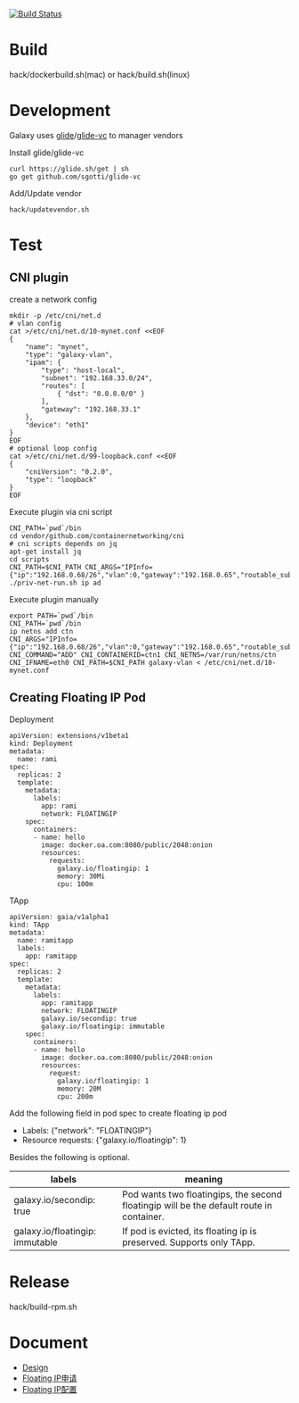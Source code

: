 [![Build Status](https://api.travis-ci.com/gaiastackorg/galaxy.svg?branch=master)](https://travis-ci.com/gaiastackorg/galaxy)

# Build

hack/dockerbuild.sh(mac) or hack/build.sh(linux)

# Development

Galaxy uses [glide](https://github.com/Masterminds/glide)/[glide-vc](https://github.com/sgotti/glide-vc) to manager vendors

Install glide/glide-vc

```
curl https://glide.sh/get | sh
go get github.com/sgotti/glide-vc
```

Add/Update vendor

```
hack/updatevendor.sh

```

# Test

## CNI plugin

create a network config
```
mkdir -p /etc/cni/net.d
# vlan config
cat >/etc/cni/net.d/10-mynet.conf <<EOF
{
    "name": "mynet",
    "type": "galaxy-vlan",
    "ipam": {
        "type": "host-local",
        "subnet": "192.168.33.0/24",
        "routes": [
            { "dst": "0.0.0.0/0" }
        ],
        "gateway": "192.168.33.1"
    },
    "device": "eth1"
}
EOF
# optional loop config
cat >/etc/cni/net.d/99-loopback.conf <<EOF
{
    "cniVersion": "0.2.0",
    "type": "loopback"
}
EOF
```

Execute plugin via cni script
```
CNI_PATH=`pwd`/bin
cd vendor/github.com/containernetworking/cni
# cni scripts depends on jq
apt-get install jq
cd scripts
CNI_PATH=$CNI_PATH CNI_ARGS="IPInfo={"ip":"192.168.0.68/26","vlan":0,"gateway":"192.168.0.65","routable_subnet":"192.168.0.64/26"}" ./priv-net-run.sh ip ad
```

Execute plugin manually
 ```
export PATH=`pwd`/bin
CNI_PATH=`pwd`/bin
ip netns add ctn
CNI_ARGS="IPInfo={"ip":"192.168.0.68/26","vlan":0,"gateway":"192.168.0.65","routable_subnet":"192.168.0.64/26"}" CNI_COMMAND="ADD" CNI_CONTAINERID=ctn1 CNI_NETNS=/var/run/netns/ctn CNI_IFNAME=eth0 CNI_PATH=$CNI_PATH galaxy-vlan < /etc/cni/net.d/10-mynet.conf
 ```

## Creating Floating IP Pod

Deployment

```
apiVersion: extensions/v1beta1
kind: Deployment
metadata:
  name: rami
spec:
  replicas: 2
  template:
    metadata:
      labels:
        app: rami
        network: FLOATINGIP
    spec:
      containers:
      - name: hello
        image: docker.oa.com:8080/public/2048:onion
        resources:
          requests:
            galaxy.io/floatingip: 1
            memory: 30Mi
            cpu: 100m
```
TApp

```
apiVersion: gaia/v1alpha1
kind: TApp
metadata:
  name: ramitapp
  labels:
    app: ramitapp
spec:
  replicas: 2
  template:
    metadata:
      labels:
        app: ramitapp
        network: FLOATINGIP
        galaxy.io/secondip: true
        galaxy.io/floatingip: immutable
    spec:
      containers:
      - name: hello
        image: docker.oa.com:8080/public/2048:onion
        resources:
          request:
            galaxy.io/floatingip: 1
            memory: 20M
            cpu: 200m
```

Add the following field in pod spec to create floating ip pod

- Labels: {"network": "FLOATINGIP"}
- Resource requests: {"galaxy.io/floatingip": 1}

Besides the following is optional.

labels | meaning
-------|--------
galaxy.io/secondip: true | Pod wants two floatingips, the second floatingip will be the default route in container.
galaxy.io/floatingip: immutable | If pod is evicted, its floating ip is preserved. Supports only TApp.

# Release

hack/build-rpm.sh

# Document

- [Design](doc/design.md)
- [Floating IP申请](doc/ip.md)
- [Floating IP配置](doc/configip.md)
